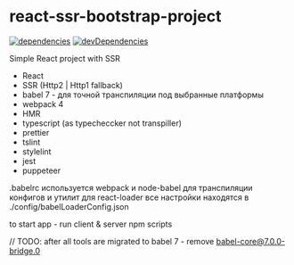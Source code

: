 # react-ssr-bootstrap-project

[![dependencies](https://david-dm.org/budarin/react-ssr-bootstrap-project.svg)](https://david-dm.org/budarin/react-ssr-bootstrap-project) [![devDependencies](https://david-dm.org/budarin/react-ssr-bootstrap-project/dev-status.svg)](https://david-dm.org/budarin/react-ssr-bootstrap-project?type=dev)

Simple React project with SSR

-   React
-   SSR (Http2 | Http1 fallback)
-   babel 7 - для точной транспиляции под выбранные платформы
-   webpack 4
-   HMR
-   typescript (as typecheccker not transpiller)
-   prettier
-   tslint
-   stylelint
-   jest
-   puppeteer

.babelrc используется webpack и node-babel для транспиляции конфигов и утилит
для react-loader все настройки находятся в ./config/babelLoaderConfig.json

to start app - run client & server npm scripts

// TODO: after all tools are migrated to babel 7 - remove babel-core@7.0.0-bridge.0
